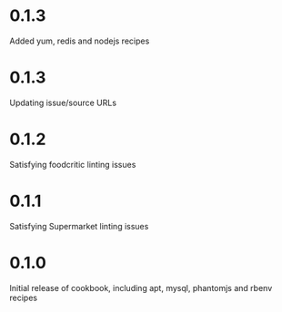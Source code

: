 # 0.1.3

Added yum, redis and nodejs recipes

# 0.1.3

Updating issue/source URLs

# 0.1.2

Satisfying foodcritic linting issues

# 0.1.1

Satisfying Supermarket linting issues

# 0.1.0

Initial release of cookbook, including apt, mysql, phantomjs and rbenv recipes